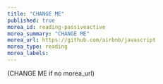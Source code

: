 ```yaml
---
title: "CHANGE ME"
published: true
morea_id: reading-passiveactive
morea_summary: "CHANGE ME"
morea_url: https://github.com/airbnb/javascript
morea_type: reading
morea_labels:
---
```


(CHANGE ME if no morea_url)
